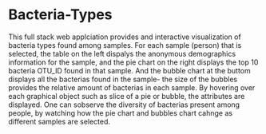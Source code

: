 # Bacteria-Types
This full stack web applciation provides and interactive visualization of bacteria types found among samples.  For each sample (person) that is selected, the table on the left dispalys the anonymous demographics information for the sample, and the pie chart on the right displays the top 10 bacteria OTU_ID found in that sample.  And the bubble chart at the buttom displays all the bacterias found in the sample- the size of the bubbles provides the relative amount of bacterias in each sample.  By hovering over each graphical object such as slice of a pie or bubble, the attributes are displayed.  One can sobserve the diversity of bacterias present among people, by watching how the pie chart and bubbles chart cahnge as different samples are selected. 


